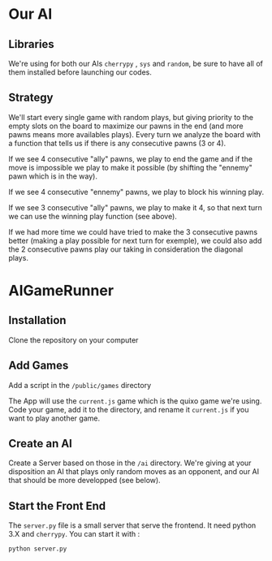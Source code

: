 
# Our AI

## Libraries

We're using for both our AIs `cherrypy` , `sys` and `random`, be sure to have all of them installed before launching our codes.


## Strategy

We'll start every single game with random plays, but giving priority to the empty slots on the board to maximize our pawns in the end (and more pawns means more availables plays). Every turn we analyze the board with a function that tells us if there is any consecutive pawns (3 or 4). 

If we see 4 consecutive "ally" pawns, we play to end the game and if the move is impossible we play to make it possible (by shifting the "ennemy" pawn which is in the way).

If we see 4 consecutive "ennemy" pawns, we play to block his winning play.

If we see 3 consecutive "ally" pawns, we play to make it 4, so that next turn we can use the winning play function (see above).

If we had more time we could have tried to make the 3 consecutive pawns better (making a play possible for next turn for exemple), we could also add the 2 consecutive pawns play our taking in consideration the diagonal plays.



# AIGameRunner

## Installation

Clone the repository on your computer

## Add Games

Add a script in the `/public/games` directory

The App will use the `current.js` game which is the quixo game we're using. Code your game, add it to the directory, and rename it `current.js` if you want to play another game.

## Create an AI

Create a Server based on those in the `/ai` directory. 
We're giving at your disposition an AI that plays only random moves as an opponent, and our AI that should be more developped (see below). 

## Start the Front End

The `server.py` file is a small server that serve the frontend. 
It need python 3.X and `cherrypy`. You can start it with :

```
python server.py
```


